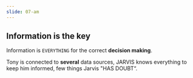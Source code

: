 ```yaml
---
slide: 07-am
---
```


## Information is the key

Information is `EVERYTHING` for the correct **decision making**.

Tony is connected to **several** data sources, JARVIS knows everything to keep him informed, few things Jarvis "HAS DOUBT“.

